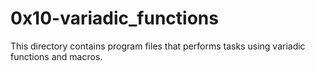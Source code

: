 # 0x10-variadic_functions

This directory contains program files that performs tasks using variadic functions and macros.
